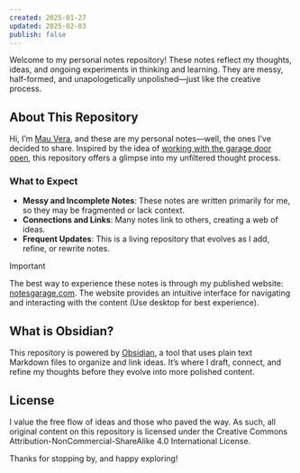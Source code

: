 ```yaml
---
created: 2025-01-27
updated: 2025-02-03
publish: false
---
```

Welcome to my personal notes repository! These notes reflect my thoughts, ideas, and ongoing experiments in thinking and learning. They are messy, half-formed, and unapologetically unpolished—just like the creative process.

## About This Repository
Hi, I’m [Mau Vera](https://mauvera.me), and these are my personal notes—well, the ones I’ve decided to share. Inspired by the idea of [working with the garage door open](https://austinkleon.com/2022/12/10/working-with-the-garage-door-open/), this repository offers a glimpse into my unfiltered thought process.

### What to Expect
- **Messy and Incomplete Notes**: These notes are written primarily for me, so they may be fragmented or lack context.
- **Connections and Links**: Many notes link to others, creating a web of ideas.
- **Frequent Updates**: This is a living repository that evolves as I add, refine, or rewrite notes.

>[!IMPORTANT]
>The best way to experience these notes is through my published website: [notesgarage.com](https://notesgarage.com). The website provides an intuitive interface for navigating and interacting with the content (Use desktop for best experience).

## What is Obsidian?
This repository is powered by [Obsidian](https://obsidian.md/), a tool that uses plain text Markdown files to organize and link ideas. It’s where I draft, connect, and refine my thoughts before they evolve into more polished content.

## License
I value the free flow of ideas and those who paved the way. As such, all original content on this repository is licensed under the Creative Commons Attribution-NonCommercial-ShareAlike 4.0 International License.

Thanks for stopping by, and happy exploring!
